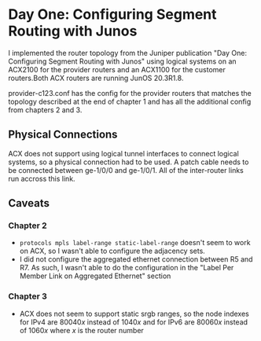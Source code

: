 # Day One: Configuring Segment Routing with Junos

I implemented the router topology from the Juniper publication
"Day One: Configuring Segment Routing with Junos" using logical
systems on an ACX2100 for the provider routers and an ACX1100
for the customer routers.Both ACX routers are running JunOS 20.3R1.8.

provider-c123.conf has the config for the provider routers that matches
the topology described at the end of chapter 1 and has all the
additional config from chapters 2 and 3. 

## Physical Connections
ACX does not support using logical tunnel interfaces to connect logical systems, so a physical connection had to be used. A patch cable needs to be connected between ge-1/0/0 and ge-1/0/1. All of the inter-router links run accross this link.

## Caveats
### Chapter 2
* `protocols mpls label-range static-label-range` doesn't seem to work on ACX, so I wasn't able to configure the adjacency sets.
* I did not configure the aggregated ethernet connection between R5 and R7. As such, I wasn't able to do the configuration in the "Label Per Member Link on Aggregated Ethernet" section

### Chapter 3
* ACX does not seem to support static srgb ranges, so the node indexes for IPv4 are 80040*x* instead of 1040*x* and for IPv6 are 80060*x* instead of 1060*x* where *x* is the router number
